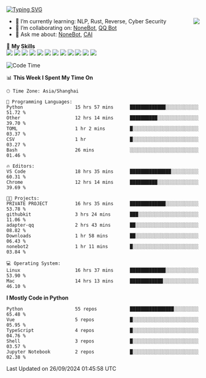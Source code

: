[![Typing SVG](https://readme-typing-svg.herokuapp.com?size=25&duration=2500&color=8C43EA&vCenter=true&width=200&height=40&lines=Hi+there+%F0%9F%91%8B%F0%9F%8F%BB;I'm+yanyongyu)](https://git.io/typing-svg)

<a href="#">
  <img align="right" src="https://github-readme-stats.vercel.app/api?username=yanyongyu&count_private=true&show_icons=true&bg_color=15,f2f7fd,E0EAFC" />
</a>

- 🌱 I’m currently learning: NLP, Rust, Reverse, Cyber Security
- 👯 I’m collaborating on: [NoneBot](https://github.com/nonebot), [QQ Bot](https://github.com/Mrs4s/go-cqhttp)
- 💬 Ask me about: [NoneBot](https://github.com/nonebot), [CAI](https://github.com/cscs181/CAI)

🌟 **My Skills**  
![](https://img.shields.io/badge/-Python-3e74a2?style=flat-square&logo=Python&logoColor=fff)
![](https://img.shields.io/badge/-TypeScript-3178C6?style=flat-square&logo=TypeScript&logoColor=fff)
![](https://img.shields.io/badge/-Vue-4fc08d?style=flat-square&logo=Vue.js&logoColor=fff)
![](https://img.shields.io/badge/-React-2d98ce?style=flat-square&logo=React&logoColor=fff)
![](https://img.shields.io/badge/-FastAPI-009688?style=flat-square&logo=FastAPI&logoColor=fff)
![](https://img.shields.io/badge/-Linux-000000?style=flat-square&logo=Linux&logoColor=fff)
![](https://img.shields.io/badge/-Docker-2496ED?style=flat-square&logo=Docker&logoColor=fff)
![](https://img.shields.io/badge/-Kubernetes-326CE5?style=flat-square&logo=Kubernetes&logoColor=fff)
![](https://img.shields.io/badge/-GitHub%20Actions-2088FF?style=flat-square&logo=GitHubActions&logoColor=fff)
![](https://img.shields.io/badge/-PostgreSQL-4169E1?style=flat-square&logo=PostgreSQL&logoColor=fff)
![](https://img.shields.io/badge/-Redis-DC382D?style=flat-square&logo=Redis&logoColor=fff)
![](https://img.shields.io/badge/-MongoDB-47A248?style=flat-square&logo=MongoDB&logoColor=fff)

<!--START_SECTION:waka-->
![Code Time](http://img.shields.io/badge/Code%20Time-6%2C704%20hrs%2044%20mins-blue)

📊 **This Week I Spent My Time On** 

```text
🕑︎ Time Zone: Asia/Shanghai

💬 Programming Languages: 
Python                   15 hrs 57 mins      █████████████░░░░░░░░░░░░   51.72 % 
Other                    12 hrs 14 mins      ██████████░░░░░░░░░░░░░░░   39.70 % 
TOML                     1 hr 2 mins         █░░░░░░░░░░░░░░░░░░░░░░░░   03.37 % 
CSV                      1 hr                █░░░░░░░░░░░░░░░░░░░░░░░░   03.27 % 
Bash                     26 mins             ░░░░░░░░░░░░░░░░░░░░░░░░░   01.46 % 

🔥 Editors: 
VS Code                  18 hrs 35 mins      ███████████████░░░░░░░░░░   60.31 % 
Chrome                   12 hrs 14 mins      ██████████░░░░░░░░░░░░░░░   39.69 % 

🐱‍💻 Projects: 
PRIVATE PROJECT          16 hrs 35 mins      █████████████░░░░░░░░░░░░   53.78 % 
githubkit                3 hrs 24 mins       ███░░░░░░░░░░░░░░░░░░░░░░   11.06 % 
adapter-qq               2 hrs 43 mins       ██░░░░░░░░░░░░░░░░░░░░░░░   08.82 % 
Downloads                1 hr 58 mins        ██░░░░░░░░░░░░░░░░░░░░░░░   06.43 % 
nonebot2                 1 hr 11 mins        █░░░░░░░░░░░░░░░░░░░░░░░░   03.84 % 

💻 Operating System: 
Linux                    16 hrs 37 mins      █████████████░░░░░░░░░░░░   53.90 % 
Mac                      14 hrs 13 mins      ████████████░░░░░░░░░░░░░   46.10 % 
```

**I Mostly Code in Python** 

```text
Python                   55 repos            ████████████████░░░░░░░░░   65.48 % 
Vue                      5 repos             █░░░░░░░░░░░░░░░░░░░░░░░░   05.95 % 
TypeScript               4 repos             █░░░░░░░░░░░░░░░░░░░░░░░░   04.76 % 
Shell                    3 repos             █░░░░░░░░░░░░░░░░░░░░░░░░   03.57 % 
Jupyter Notebook         2 repos             █░░░░░░░░░░░░░░░░░░░░░░░░   02.38 % 
```




 Last Updated on 26/09/2024 01:45:58 UTC
<!--END_SECTION:waka-->
